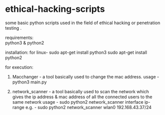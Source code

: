 # ethical-hacking-scripts
some basic python scripts used in the field of ethical hacking or penetration testing .                                    

requirements:                           
python3 & python2

installation:
for linux- sudo apt-get install python3
           sudo apt-get install python2

 for execution:                         

1. Macchanger - a tool basically used to change the mac address.
   usage      - python3 main.py     

2. network_scanner - a tool basically used to scan the network which gives the ip address
                     & mac address of all the connected users to the same network
      usage        - sudo python2 network_scanner interface ip-range
      e.g.         - sudo python2 network_scanner wlan0 192.168.43.37/24
